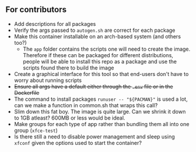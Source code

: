 ## For contributors

- Add descriptions for all packages
- Verify the args passed to `autogen.sh` are correct for each package
- Make this container installable on an arch-based system (and others too?)
    - The `app` folder contains the scripts one will need to create the image.
    Therefore if these can be packaged for different distributions, people will be able to install this repo as a package and use the scripts found there to build the image
- Create a graphical interface for this tool so that end-users don't have to worry about running scripts
- <s>Ensure all args have a default either through the `.env` file or in the Dockerfile</s>
- The command to install packages `runuser -- "${PACMAN}"` is used a lot, can we make a function in common.sh that wraps this call?
- Slim down this fat boy. The image is quite large. Can we shrink it down to 1GB atleast? 600MB or less would be ideal.
- Make groups for each type of app rather than bundling them all into one group (`xfce-test`)
- Is there still a need to disable power management and sleep using `xfconf` given the options used to start the container?
